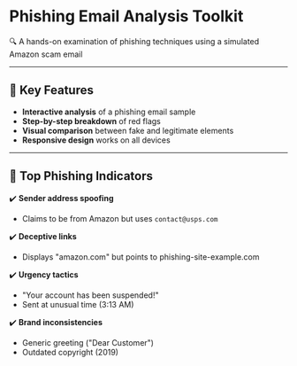 # **Phishing Email Analysis Toolkit**  

🔍 A hands-on examination of phishing techniques using a simulated Amazon scam email  

---

## **📌 Key Features**  
- **Interactive analysis** of a phishing email sample  
- **Step-by-step breakdown** of red flags  
- **Visual comparison** between fake and legitimate elements  
- **Responsive design** works on all devices  

---

## **🔴 Top Phishing Indicators**  
✔️ **Sender address spoofing**  
   - Claims to be from Amazon but uses `contact@usps.com`  

✔️ **Deceptive links**  
   - Displays "amazon.com" but points to phishing-site-example.com  

✔️ **Urgency tactics**  
   - "Your account has been suspended!"  
   - Sent at unusual time (3:13 AM)  

✔️ **Brand inconsistencies**  
   - Generic greeting ("Dear Customer")  
   - Outdated copyright (2019)  
